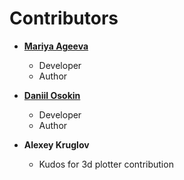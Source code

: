 # Contributors

- **[Mariya Ageeva](https://github.com/marrmar)**

  * Developer
  * Author

- **[Daniil Osokin](https://github.com/Daniil-Osokin)**

  * Developer
  * Author

- **Alexey Kruglov**

  * Kudos for 3d plotter contribution

